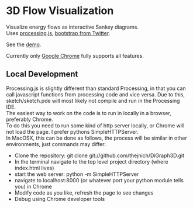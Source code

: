 3D Flow Visualization
=====================

Visualize energy flows as interactive Sankey diagrams.  
Uses [processing.js](http://processingjs.org/), [bootstrap from Twitter](http://twitter.github.com/bootstrap/).

See the [demo](http://thejnich.github.com/DiGraph3D/).

Currently only [Google Chrome](http://www.google.com/chrome) fully supports all features.

Local Development
-----------------
Processing.js is slightly different than standard Processing, in that you can call javascript functions from processing code
and vice versa. Due to this, sketch/sketch.pde will most likely not compile and run in the Processing IDE.  
The easiest way to work on the code is to run in locally in a browser, preferably Chrome.  
To do this you need to run some kind of http server locally, or Chrome will not load the page. I prefer
pythons SimpleHTTPServer.  
In MacOSX, this can be done as follows, the process will be similar in other environments, just commands may differ:
- Clone the repository: git clone git://github.com/thejnich/DiGraph3D.git
- In the terminal navigate to the top level project directory (where index.html lives)
- start the web server: python -m SimpleHTTPServer
- navigate to localhost:8000 (or whatever port your python module tells you) in Chrome
- Modify code as you like, refresh the page to see changes
- Debug using Chrome developer tools
